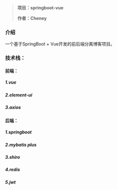 > **项目：springboot-vue**
>
> **作者：Cheney**

### 介绍

一个基于SpringBoot + Vue开发的前后端分离博客项目。

### 技术栈：

####  前端：
##### 1.vue
##### 2.element-ui
##### 3.axios
####  后端：
##### 1.springboot
##### 2.mybatis plus
##### 3.shiro
##### 4.redis
##### 5.jwt


